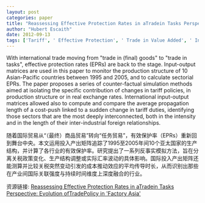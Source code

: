 ```yaml
---
layout: post
categories: paper
title: "Reassessing Effective Protection Rates in aTradein Tasks Perspective: Evolution ofTradePolicy in 'Factory Asia'"
author: "Hubert Escaith"
date: 2012-09-13
tags: ['Tariff', ' Effective Protection', ' Trade in Value Added', ' International Outsourcing', ' Asian Input-Output']
---
```


With international trade moving from "trade in (final) goods" to "trade in tasks", effective protection rates (EPRs) are back to the stage. Input-output matrices are used in this paper to monitor the production structure of 10 Asian-Pacific countries between 1995 and 2005, and to calculate sectorial EPRs. The paper proposes a series of counter-factual simulation methods aimed at isolating the specific contribution of changes in tariff policies, in production structure or in real exchange rates. International input-output matrices allowed also to compute and compare the average propagation length of a cost-push linked to a sudden change in tariff duties, identifying those sectors that are the most deeply interconnected, both in the intensity and in the length of their inter-industrial foreign relationships.

随着国际贸易从“（最终）商品贸易”转向“任务贸易”，有效保护率（EPRs）重新回到舞台中央。本文运用投入产出矩阵追踪了1995至2005年间10个亚太国家的生产结构，并计算了各行业的有效保护率。研究提出了一系列反事实模拟方法，旨在分离关税政策变化、生产结构调整或实际汇率波动的具体影响。国际投入产出矩阵还能测算并比较关税突然变动引发的成本推动效应的平均传导时长，从而识别出那些在产业间国际关联强度与持续时间维度上深度融合的行业。

资源链接: [Reassessing Effective Protection Rates in aTradein Tasks Perspective: Evolution ofTradePolicy in 'Factory Asia'](https://papers.ssrn.com/sol3/papers.cfm?abstract_id=2145447)
